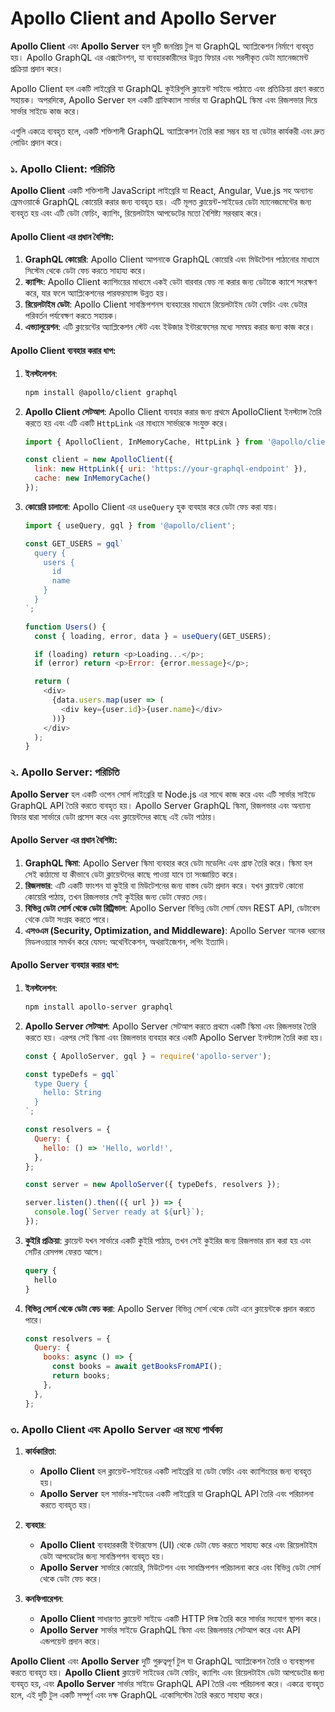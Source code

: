 # Apollo Client and Apollo Server

**Apollo Client** এবং **Apollo Server** হল দুটি জনপ্রিয় টুল যা GraphQL অ্যাপ্লিকেশন নির্মাণে ব্যবহৃত হয়। Apollo GraphQL এর এক্সটেনশন, যা ব্যবহারকারীদের উন্নত ফিচার এবং সরলীকৃত ডেটা ম্যানেজমেন্ট প্রক্রিয়া প্রদান করে।

Apollo Client হল একটি লাইব্রেরি যা GraphQL কুইরিগুলি ক্লায়েন্ট সাইডে পাঠাতে এবং প্রতিক্রিয়া গ্রহণ করতে সহায়ক। অপরদিকে, Apollo Server হল একটি গ্রাফিক্যাল সার্ভার যা GraphQL স্কিমা এবং রিজলভার দিয়ে সার্ভার সাইডে কাজ করে।

এগুলি একত্রে ব্যবহৃত হলে, একটি শক্তিশালী GraphQL অ্যাপ্লিকেশন তৈরি করা সম্ভব হয় যা ডেটার কার্যকরী এবং দ্রুত লোডিং প্রদান করে।


### **১. Apollo Client: পরিচিতি**

**Apollo Client** একটি শক্তিশালী JavaScript লাইব্রেরি যা React, Angular, Vue.js সহ অন্যান্য ফ্রেমওয়ার্কে GraphQL কোয়েরি করার জন্য ব্যবহৃত হয়। এটি মূলত ক্লায়েন্ট-সাইডের ডেটা ম্যানেজমেন্টের জন্য ব্যবহৃত হয় এবং এটি ডেটা ফেচিং, ক্যাশিং, রিয়েলটাইম আপডেটের মতো বৈশিষ্ট্য সরবরাহ করে।

#### **Apollo Client এর প্রধান বৈশিষ্ট্য:**

1. **GraphQL কোয়েরি**: Apollo Client আপনাকে GraphQL কোয়েরি এবং মিউটেশন পাঠানোর মাধ্যমে সিস্টেম থেকে ডেটা ফেচ করতে সাহায্য করে।
2. **ক্যাশিং**: Apollo Client ক্যাশিংয়ের মাধ্যমে একই ডেটা বারবার ফেচ না করার জন্য ডেটাকে ক্যাশে সংরক্ষণ করে, যার ফলে অ্যাপ্লিকেশনের পারফরম্যান্স উন্নত হয়।
3. **রিয়েলটাইম ডেটা**: Apollo Client সাবস্ক্রিপশনস ব্যবহারের মাধ্যমে রিয়েলটাইম ডেটা ফেচিং এবং ডেটার পরিবর্তন পর্যবেক্ষণ করতে সহায়ক।
4. **এভ্যালুয়েশন**: এটি ক্লায়েন্টের অ্যাপ্লিকেশন স্টেট এবং ইউজার ইন্টারফেসের মধ্যে সমন্বয় করার জন্য কাজ করে।

#### **Apollo Client ব্যবহার করার ধাপ:**

1. **ইনস্টলেশন**:
   ```bash
   npm install @apollo/client graphql
   ```

2. **Apollo Client সেটআপ**:
   Apollo Client ব্যবহার করার জন্য প্রথমে ApolloClient ইনস্ট্যান্স তৈরি করতে হয় এবং এটি একটি `HttpLink` এর মাধ্যমে সার্ভারকে সংযুক্ত করে।
   ```javascript
   import { ApolloClient, InMemoryCache, HttpLink } from '@apollo/client';

   const client = new ApolloClient({
     link: new HttpLink({ uri: 'https://your-graphql-endpoint' }),
     cache: new InMemoryCache()
   });
   ```

3. **কোয়েরি চালানো**:
   Apollo Client এর `useQuery` হুক ব্যবহার করে ডেটা ফেচ করা যায়।
   ```javascript
   import { useQuery, gql } from '@apollo/client';

   const GET_USERS = gql`
     query {
       users {
         id
         name
       }
     }
   `;

   function Users() {
     const { loading, error, data } = useQuery(GET_USERS);

     if (loading) return <p>Loading...</p>;
     if (error) return <p>Error: {error.message}</p>;

     return (
       <div>
         {data.users.map(user => (
           <div key={user.id}>{user.name}</div>
         ))}
       </div>
     );
   }
   ```


### **২. Apollo Server: পরিচিতি**

**Apollo Server** হল একটি ওপেন সোর্স লাইব্রেরি যা Node.js এর সাথে কাজ করে এবং এটি সার্ভার সাইডে GraphQL API তৈরি করতে ব্যবহৃত হয়। Apollo Server GraphQL স্কিমা, রিজলভার এবং অন্যান্য ফিচার দ্বারা সার্ভারে ডেটা প্রসেস করে এবং ক্লায়েন্টদের কাছে এই ডেটা পাঠায়।

#### **Apollo Server এর প্রধান বৈশিষ্ট্য:**

1. **GraphQL স্কিমা**: Apollo Server স্কিমা ব্যবহার করে ডেটা মডেলিং এবং গ্রাফ তৈরি করে। স্কিমা হল সেই কাঠামো যা কীভাবে ডেটা ক্লায়েন্টদের কাছে পাওয়া যাবে তা সংজ্ঞায়িত করে।
2. **রিজলভার**: এটি একটি ফাংশন যা কুইরি বা মিউটেশনের জন্য বাস্তব ডেটা প্রদান করে। যখন ক্লায়েন্ট কোনো কোয়েরি পাঠায়, তখন রিজলভার সেই কুইরির জন্য ডেটা ফেরত দেয়।
3. **বিভিন্ন ডেটা সোর্স থেকে ডেটা রিট্রিভাল**: Apollo Server বিভিন্ন ডেটা সোর্স যেমন REST API, ডেটাবেস থেকে ডেটা সংগ্রহ করতে পারে।
4. **এসওএম (Security, Optimization, and Middleware)**: Apollo Server অনেক ধরনের মিডলওয়্যার সমর্থন করে যেমন: অথেন্টিকেশন, অথরাইজেশন, লগিং ইত্যাদি।

#### **Apollo Server ব্যবহার করার ধাপ:**

1. **ইনস্টলেশন**:
   ```bash
   npm install apollo-server graphql
   ```

2. **Apollo Server সেটআপ**:
   Apollo Server সেটআপ করতে প্রথমে একটি স্কিমা এবং রিজলভার তৈরি করতে হয়। এরপর সেই স্কিমা এবং রিজলভার ব্যবহার করে একটি Apollo Server ইনস্ট্যান্স তৈরি করা হয়।
   ```javascript
   const { ApolloServer, gql } = require('apollo-server');

   const typeDefs = gql`
     type Query {
       hello: String
     }
   `;

   const resolvers = {
     Query: {
       hello: () => 'Hello, world!',
     },
   };

   const server = new ApolloServer({ typeDefs, resolvers });

   server.listen().then(({ url }) => {
     console.log(`Server ready at ${url}`);
   });
   ```

3. **কুইরি প্রক্রিয়া**:
   ক্লায়েন্ট যখন সার্ভারে একটি কুইরি পাঠায়, তখন সেই কুইরির জন্য রিজলভার রান করা হয় এবং সেটির রেসপন্স ফেরত আসে।
   ```graphql
   query {
     hello
   }
   ```

4. **বিভিন্ন সোর্স থেকে ডেটা ফেচ করা**:
   Apollo Server বিভিন্ন সোর্স থেকে ডেটা এনে ক্লায়েন্টকে প্রদান করতে পারে।
   ```javascript
   const resolvers = {
     Query: {
       books: async () => {
         const books = await getBooksFromAPI();
         return books;
       },
     },
   };
   ```


### **৩. Apollo Client এবং Apollo Server এর মধ্যে পার্থক্য**

1. **কার্যকারিতা**: 
   - **Apollo Client** হল ক্লায়েন্ট-সাইডের একটি লাইব্রেরি যা ডেটা ফেচিং এবং ক্যাশিংয়ের জন্য ব্যবহৃত হয়।
   - **Apollo Server** হল সার্ভার-সাইডের একটি লাইব্রেরি যা GraphQL API তৈরি এবং পরিচালনা করতে ব্যবহৃত হয়।

2. **ব্যবহার**:
   - **Apollo Client** ব্যবহারকারী ইন্টারফেস (UI) থেকে ডেটা ফেচ করতে সাহায্য করে এবং রিয়েলটাইম ডেটা আপডেটের জন্য সাবস্ক্রিপশন ব্যবহৃত হয়।
   - **Apollo Server** সার্ভারে কোয়েরি, মিউটেশন এবং সাবস্ক্রিপশন পরিচালনা করে এবং বিভিন্ন ডেটা সোর্স থেকে ডেটা ফেচ করে।

3. **কনফিগারেশন**:
   - **Apollo Client** সাধারণত ক্লায়েন্ট সাইডে একটি HTTP লিঙ্ক তৈরি করে সার্ভার সংযোগ স্থাপন করে।
   - **Apollo Server** সার্ভার সাইডে GraphQL স্কিমা এবং রিজলভার সেটআপ করে এবং API এন্ডপয়েন্ট প্রদান করে।



**Apollo Client** এবং **Apollo Server** দুটি গুরুত্বপূর্ণ টুল যা GraphQL অ্যাপ্লিকেশন তৈরি ও ব্যবস্থাপনা করতে ব্যবহৃত হয়। **Apollo Client** ক্লায়েন্ট সাইডের ডেটা ফেচিং, ক্যাশিং এবং রিয়েলটাইম ডেটা আপডেটের জন্য ব্যবহৃত হয়, এবং **Apollo Server** সার্ভার সাইডে GraphQL API তৈরি এবং পরিচালনা করে। একত্রে ব্যবহৃত হলে, এই দুটি টুল একটি সম্পূর্ণ এবং দক্ষ GraphQL একোসিস্টেম তৈরি করতে সাহায্য করে।